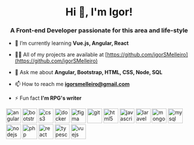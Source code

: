 
<h1 align="center">Hi 👋, I'm Igor!</h1>
<h3 align="center">A Front-end Developer passionate for this area and life-style</h3>

- 🌱 I’m currently learning **Vue.js, Angular, React**

- 👨‍💻 All of my projects are available at [https://github.com/igorSMelleiro](https://github.com/igorSMelleiro)

- 💬 Ask me about **Angular, Bootstrap, HTML, CSS, Node, SQL**

- 📫 How to reach me **igorsmelleiro@gmail.com**

- ⚡ Fun fact **I'm RPG's writer**

<p align="left"><img src="https://devicons.github.io/devicon/devicon.git/icons/angularjs/angularjs-original.svg" alt="angularjs" width="40" height="40" margin-left="10px"/> 
  <img src="https://devicons.github.io/devicon/devicon.git/icons/bootstrap/bootstrap-plain.svg" alt="bootstrap" width="40" height="40" margin-left="10px"/> 
  <img src="https://devicons.github.io/devicon/devicon.git/icons/css3/css3-original-wordmark.svg" alt="css3" width="40" height="40" margin-left="10px"/> 
  <img src="https://devicons.github.io/devicon/devicon.git/icons/docker/docker-original-wordmark.svg" alt="docker" width="40" height="40" margin-left="10px"/>
  <img src="https://www.vectorlogo.zone/logos/figma/figma-icon.svg" alt="figma" width="40" height="40" margin-left="10px"/> 
  <img src="https://www.vectorlogo.zone/logos/git-scm/git-scm-icon.svg" alt="git" width="40" height="40" margin-left="10px"/> 
  <img src="https://devicons.github.io/devicon/devicon.git/icons/html5/html5-original-wordmark.svg" alt="html5" width="40" height="40" margin-left="10px"/> 
  <img src="https://devicons.github.io/devicon/devicon.git/icons/javascript/javascript-original.svg" alt="javascript" width="40" height="40" margin-left="10px"/> 
  <img src="https://devicons.github.io/devicon/devicon.git/icons/laravel/laravel-plain-wordmark.svg" alt="laravel" width="40" height="40" margin-left="10px"/> 
  <img src="https://devicons.github.io/devicon/devicon.git/icons/mongodb/mongodb-original-wordmark.svg" alt="mongodb" width="40" height="40" margin-left="10px"/> 
  <img src="https://devicons.github.io/devicon/devicon.git/icons/mysql/mysql-original-wordmark.svg" alt="mysql" width="40" height="40" margin-left="10px"/> 
  <img src="https://devicons.github.io/devicon/devicon.git/icons/nodejs/nodejs-original-wordmark.svg" alt="nodejs" width="40" height="40" margin-left="10px"/> 
  <img src="https://devicons.github.io/devicon/devicon.git/icons/php/php-original.svg" alt="php" width="40" height="40" margin-left="10px"/> 
  <img src="https://devicons.github.io/devicon/devicon.git/icons/react/react-original-wordmark.svg" alt="react" width="40" height="40" margin-left="10px"/> 
  <img src="https://devicons.github.io/devicon/devicon.git/icons/typescript/typescript-original.svg" alt="typescript" width="40" height="40" margin-left="10px"/> 
  <img src="https://devicons.github.io/devicon/devicon.git/icons/vuejs/vuejs-original-wordmark.svg" alt="vuejs" width="40" height="40" margin-left="10px"/>
</p>
